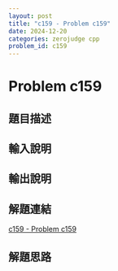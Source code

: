 ```yaml
---
layout: post
title: "c159 - Problem c159"
date: 2024-12-20
categories: zerojudge cpp
problem_id: c159
---
```


# Problem c159

## 題目描述



## 輸入說明



## 輸出說明



## 解題連結

[c159 - Problem c159](https://zerojudge.tw/ShowProblem?problemid=c159)

## 解題思路

